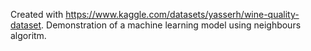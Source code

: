 Created with https://www.kaggle.com/datasets/yasserh/wine-quality-dataset. Demonstration of a machine learning model using neighbours algoritm.
